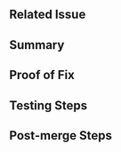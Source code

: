 ## Related Issue

<!-- Link to the issue or task (e.g., "Resolves #123" or "Resolves https://github.com/ubiquity/ts-template/issues/1") -->

## Summary

<!-- Briefly summarize the changes in this PR -->

## Proof of Fix

<!-- Attach a test URL, screenshot or video demonstrating the fix -->

## Testing Steps

<!-- Steps to test this pull request locally (include any setup or environment changes) -->

## Post-merge Steps

<!-- Any steps required after merging (e.g., run migrations, clear cache) -->
